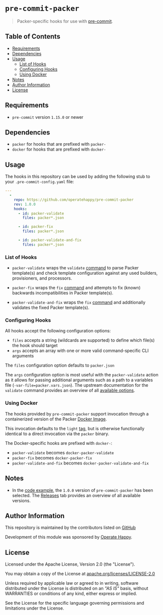 # `pre-commit-packer`

> Packer-specific hooks for use with [pre-commit](https://pre-commit.com).

## Table of Contents

- [Requirements](#requirements)
- [Dependencies](#dependencies)
- [Usage](#usage)
  - [List of Hooks](#list-of-hooks)
  - [Configuring Hooks](#configuring-hooks)
  - [Using Docker](#using-docker)
- [Notes](#notes)
- [Author Information](#author-information)
- [License](#license)

## Requirements

- `pre-commit` version `1.15.0` or newer

## Dependencies

- `packer` for hooks that are prefixed with `packer-`
- `docker` for hooks that are prefixed with `docker-`

## Usage

The hooks in this repository can be used by adding the following stub to your `.pre-commit-config.yaml` file:

```yaml
---
  -
    repo: https://github.com/operatehappy/pre-commit-packer
    rev: 1.0.0
    hooks:
      - id: packer-validate
        files: packer*.json

      - id: packer-fix
        files: packer*.json

      - id: packer-validate-and-fix
        files: packer*.json
```

### List of Hooks

- `packer-validate` wraps the `validate` [command](https://packer.io/docs/commands/validate.html) to parse Packer template(s) and check template configuration against any used builders, provisioners, and processors.

- `packer-fix` wraps the `fix` [command](https://packer.io/docs/commands/fix.html) and attempts to fix (known) backwards incompatibilities in Packer template(s).

- `packer-validate-and-fix` wraps the `fix` [command](https://packer.io/docs/commands/fix.html) and additionally validates the fixed Packer template(s).

### Configuring Hooks

All hooks accept the following configuration options:

- `files` accepts a string (wildcards are supported) to define which file(s) the hook should target
- `args` accepts an array with one or more valid command-specific CLI arguments

The `files` configuration option defaults to `packer.json`

The `args` configuration option is most useful with the `packer-validate` action as it allows for passing additional arguments such as a path to a variables file (`-var-file=packer.vars.json`). The upstream documentation for the `validate` command provides an overview of all [available options](https://packer.io/docs/commands/validate.html#options).

### Using Docker

The hooks provided by `pre-commit-packer` support invocation through a containerized version of the Packer [Docker Image](https://hub.docker.com/r/hashicorp/packer).

This invocation defaults to the `light` [tag](https://hub.docker.com/r/hashicorp/packer/tags?page=1&name=light), but is otherwise functionally identical to a direct invocation via the `packer` binary.

The Docker-specific hooks are prefixed with `docker-`:

- `packer-validate` becomes `docker-packer-validate`
- `packer-fix` becomes `docker-packer-fix`
- `packer-validate-and-fix`  becomes `docker-packer-validate-and-fix`

## Notes

- In the [code example](#usage), the `1.0.0` version of `pre-commit-packer` has been selected. The [Releases](https://github.com/operatehappy/pre-commit-packer/releases) tab provides an overview of all available versions.

## Author Information

This repository is maintained by the contributors listed on [GitHub](https://github.com/operatehappy/pre-commit-packer/graphs/contributors)

Development of this module was sponsored by [Operate Happy](https://github.com/operatehappy).

## License

Licensed under the Apache License, Version 2.0 (the "License").

You may obtain a copy of the License at [apache.org/licenses/LICENSE-2.0](http://www.apache.org/licenses/LICENSE-2.0)

Unless required by applicable law or agreed to in writing, software distributed under the License is distributed on an _"AS IS"_ basis, without WARRANTIES or conditions of any kind, either express or implied.

See the License for the specific language governing permissions and limitations under the License.
